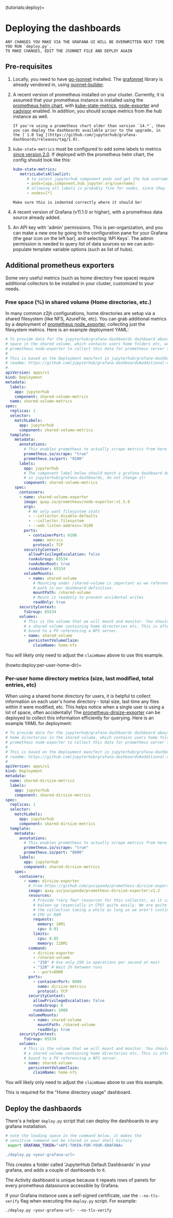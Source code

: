 (tutorials:deploy)=
# Deploying the dashboards

```{warning}
ANY CHANGES YOU MAKE VIA THE GRAFANA UI WILL BE OVERWRITTEN NEXT TIME YOU RUN `deploy.py`.
TO MAKE CHANGES, EDIT THE JSONNET FILE AND DEPLOY AGAIN
```

## Pre-requisites

1. Locally, you need to have
   [go-jsonnet](https://github.com/google/go-jsonnet) installed.  The
   [grafonnet](https://grafana.github.io/grafonnet-lib/) library is already
   vendored in, using
   [jsonnet-builder](https://github.com/jsonnet-bundler/jsonnet-bundler).

2. A recent version of prometheus installed on your cluster. Currently, it is assumed that your prometheus instance
   is installed using the [prometheus helm
   chart](https://github.com/prometheus-community/helm-charts), with
   [kube-state-metrics](https://github.com/kubernetes/kube-state-metrics),
   [node-exporter](https://github.com/prometheus/node_exporter) and
   [cadvisor](https://github.com/google/cadvisor) enabled. In
   addition, you should scrape metrics from the hub instance as well.

    ```{tip}
    If you're using a prometheus chart older than version `14.*`, then you can deploy the dashboards available prior to the upgrade, in the [`1.0 tag`](https://github.com/jupyterhub/grafana-dashboards/releases/tag/1.0).
    ```

3. `kube-state-metrics` must be configured to add some labels to metrics
   [since version 2.0](https://kubernetes.io/blog/2021/04/13/kube-state-metrics-v-2-0/).
   If deployed with the prometheus helm chart, the config should look like this:

   ```yaml
   kube-state-metrics:
      metricLabelsAllowlist:
         # to select jupyterhub component pods and get the hub usernames
         - pods=[app,component,hub.jupyter.org/username]
         # allowing all labels is probably fine for nodes, since they don't churn much, unlike pods
         - nodes=[*]
   ```

   ```{tip}
   Make sure this is indented correctly where it should be!
   ```

4. A recent version of Grafana (v11.1.0 or higher), with a prometheus data
   source already added.

5. An API key with 'admin' permissions. This is per-organization, and you can make a new one
   by going to the configuration pane for your Grafana (the gear icon on the left bar), and
   selecting 'API Keys'. The admin permission is needed to query list of data sources so we
   can auto-populate template variable options (such as list of hubs).

## Additional prometheus exporters

Some very useful metrics (such as home directory free space) require
additional collectors to be installed in your cluster, customized to your
needs.

### Free space (%) in shared volume (Home directories, etc.)

In many common z2jh configurations, home directories are setup via a shared
filesystem (like NFS, AzureFile, etc). You can grab additional metrics by
a deployment of [prometheus node_exporter](https://prometheus.io/docs/guides/node-exporter/),
collecting just the filesystem metrics. Here is an example deployment YAML:

```yaml
# To provide data for the jupyterhub/grafana-dashboards dashboard about free
# space in the shared volume, which contains users home folders etc, we deploy
# prometheus node-exporter to collect this data for prometheus server to scrape.
#
# This is based on the Deployment manifest in jupyterhub/grafana-dashboards'
# readme: https://github.com/jupyterhub/grafana-dashboards#additional-collectors
#
apiVersion: apps/v1
kind: Deployment
metadata:
  labels:
    app: jupyterhub
    component: shared-volume-metrics
  name: shared-volume-metrics
spec:
  replicas: 1
  selector:
    matchLabels:
      app: jupyterhub
      component: shared-volume-metrics
  template:
    metadata:
      annotations:
        # This enables prometheus to actually scrape metrics from here
        prometheus.io/scrape: "true"
        prometheus.io/port: "9100"
      labels:
        app: jupyterhub
        # The component label below should match a grafana dashboard definition
        # in jupyterhub/grafana-dashboards, do not change it!
        component: shared-volume-metrics
    spec:
      containers:
      - name: shared-volume-exporter
        image: quay.io/prometheus/node-exporter:v1.5.0
        args:
          # We only want filesystem stats
          - --collector.disable-defaults
          - --collector.filesystem
          - --web.listen-address=:9100
        ports:
          - containerPort: 9100
            name: metrics
            protocol: TCP
        securityContext:
          allowPrivilegeEscalation: false
          runAsGroup: 65534
          runAsNonRoot: true
          runAsUser: 65534
        volumeMounts:
          - name: shared-volume
            # Mounting under /shared-volume is important as we reference this
            # path in our dashboard definition.
            mountPath: /shared-volume
            # Mount it readonly to prevent accidental writes
            readOnly: true
      securityContext:
        fsGroup: 65534
      volumes:
        # This is the volume that we will mount and monitor. You should reference
        # a shared volume containing home directories etc. This is often a PVC
        # bound to a PV referencing a NFS server.
        - name: shared-volume
          persistentVolumeClaim:
            claimName: home-nfs
```

You will likely only need to adjust the `claimName` above to use this example.

(howto:deploy:per-user-home-dir)=
### Per-user home directory metrics (size, last modified, total entries, etc)

When using a shared home directory for users, it is helpful to collect information
on each user's home directory - total size, last time any files within it were
modified, etc. This helps notice when a single user is using a lot of space,
often accidentally! The [prometheus-dirsize-exporter](https://github.com/yuvipanda/prometheus-dirsize-exporter)
can be deployed to collect this information efficiently for querying. Here is
an example YAML for deployment:

```yaml
# To provide data for the jupyterhub/grafana-dashboards dashboard about per-user
# home directories in the shared volume, which contains users home folders etc, we deploy
# prometheus node-exporter to collect this data for prometheus server to scrape.
#
# This is based on the Deployment manifest in jupyterhub/grafana-dashboards'
# readme: https://github.com/jupyterhub/grafana-dashboards#additional-collectors
#
apiVersion: apps/v1
kind: Deployment
metadata:
  name: shared-dirsize-metrics
  labels:
    app: jupyterhub
    component: shared-dirsize-metrics
spec:
  replicas: 1
  selector:
    matchLabels:
      app: jupyterhub
      component: shared-dirsize-metrics
  template:
    metadata:
      annotations:
        # This enables prometheus to actually scrape metrics from here
        prometheus.io/scrape: "true"
        prometheus.io/port: "8000"
      labels:
        app: jupyterhub
        component: shared-dirsize-metrics
    spec:
      containers:
        - name: dirsize-exporter
          # From https://github.com/yuvipanda/prometheus-dirsize-exporter
          image: quay.io/yuvipanda/prometheus-dirsize-exporter:v1.2
          resources:
            # Provide *very few* resources for this collector, as it can
            # baloon up (especially in CPU) quite easily. We are quite ok with
            # the collection taking a while as long as we aren't costing too much
            # CPU or RAM
            requests:
              memory: 16Mi
              cpu: 0.01
            limits:
              cpu: 0.05
              memory: 128Mi
          command:
            - dirsize-exporter
            - /shared-volume
            - "250" # Use only 250 io operations per second at most
            - "120" # Wait 2h between runs
            - --port=8000
          ports:
            - containerPort: 8000
              name: dirsize-metrics
              protocol: TCP
          securityContext:
            allowPrivilegeEscalation: false
            runAsGroup: 0
            runAsUser: 1000
          volumeMounts:
            - name: shared-volume
              mountPath: /shared-volume
              readOnly: true
      securityContext:
        fsGroup: 65534
      volumes:
        # This is the volume that we will mount and monitor. You should reference
        # a shared volume containing home directories etc. This is often a PVC
        # bound to a PV referencing a NFS server.
        - name: shared-volume
          persistentVolumeClaim:
            claimName: home-nfs

```

You will likely only need to adjust the `claimName` above to use this example.

This is required for the "Home directory usage" dashboard.

## Deploy the dashbaords

There's a helper `deploy.py` script that can deploy the dashboards to any grafana installation.

```bash
# note the leading space in the command below, it makes the
# sensitive command not be stored in your shell history
 export GRAFANA_TOKEN="<API-TOKEN-FOR-YOUR-GRAFANA>

./deploy.py <your-grafana-url>
```

This creates a folder called 'JupyterHub Default Dashboards' in your grafana, and adds
a couple of dashboards to it.

The Activity dashboard is unique because it repeats rows of panels for every
prometheus datasource accessible by Grafana.

If your Grafana instance uses a self-signed certificate, use the `--no-tls-verify` flag when executing the `deploy.py` script. For example:

```bash
./deploy.py <your-grafana-url> --no-tls-verify
```

